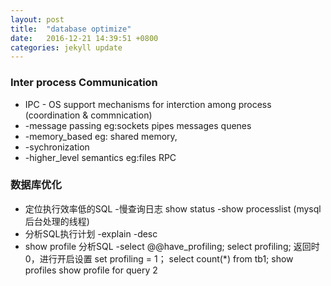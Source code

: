 ```yaml
---
layout: post
title:  "database optimize"
date:   2016-12-21 14:39:51 +0800
categories: jekyll update
---
```


### Inter process Communication

* IPC - OS support mechanisms for interction among process
(coordination & commnication)
* -message passing
eg:sockets pipes messages quenes
* -memory_based 
eg: shared memory,
* -sychronization
* -higher_level semantics
eg:files RPC


### 数据库优化
* 定位执行效率低的SQL 
    -慢查询日志  show status
    -show  processlist  (mysql后台处理的线程)
* 分析SQL执行计划
    -explain
    -desc
* show profile 分析SQL
    -select @@have_profiling;
    select profiling;
    返回时0，进行开启设置
    set profiling = 1；
    select count(*) from tb1;
    show profiles
    show profile for query 2













